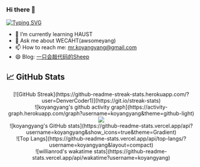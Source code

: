 ### Hi there 👋

[![Typing SVG](https://readme-typing-svg.herokuapp.com?color=%23F78A63&lines=Here+are+some+ideas+to+get+you+started%3A)](https://git.io/typing-svg)

- 🌱 I’m currently learning HAUST
- 💬 Ask me about WECAHT(awsomeyang)
- 📫 How to reach me: mr.koyangyang@gmail.com
- 😄 Blog: [一只会敲代码的Sheep](https://koyangyang.github.io)


## &#x1f4c8; GitHub Stats

<div align="center">[![GitHub Streak](https://github-readme-streak-stats.herokuapp.com/?user=DenverCoder1)](https://git.io/streak-stats)</div>

<div align="center">![koyangyang's github activity graph](https://activity-graph.herokuapp.com/graph?username=koyangyang&theme=github-light)</div>

<div align="center"><img src="https://cdn.jsdelivr.net/gh/koyangyang/hugo_comment/assets/github-contribution-grid-snake.svg" ></div>

<div align="center">![koyangyang's GitHub stats](https://github-readme-stats.vercel.app/api?username=koyangyang&show_icons=true&theme=Gradient)</div>

<div align="center">![Top Langs](https://github-readme-stats.vercel.app/api/top-langs/?username=koyangyang&layout=compact)</div>

<div align="center">![willianrod's wakatime stats](https://github-readme-stats.vercel.app/api/wakatime?username=koyangyang)</div>


<!--
[![Top Langs](https://github-readme-stats.vercel.app/api/top-langs/?username=koyangyang&langs_count=8)](https://github.com/anuraghazra/github-readme-stats)
- 🔭 I’m currently working on ...
- 👯 I’m looking to collaborate on ...
- 🤔 I’m looking for help with ...
- 💬 Ask me about ...
- 📫 How to reach me: ...
- 😄 Pronouns: ...
- ⚡ Fun fact: ...
-->
